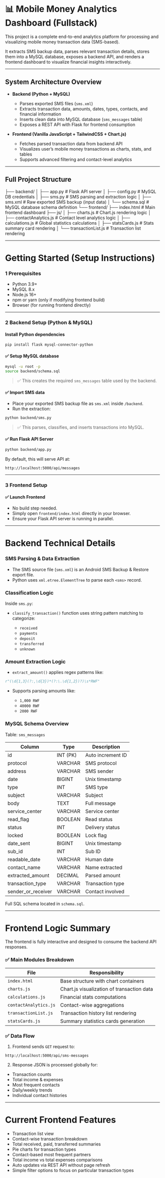 
# 📊 Mobile Money Analytics Dashboard (Fullstack)

This project is a complete end-to-end analytics platform for processing and visualizing mobile money transaction data (SMS-based). 

It extracts SMS backup data, parses relevant transaction details, stores them into a MySQL database, exposes a backend API, and renders a frontend dashboard to visualize financial insights interactively.

---

##  System Architecture Overview

- **Backend (Python + MySQL)**
  - Parses exported SMS files (`sms.xml`)
  - Extracts transaction data, amounts, dates, types, contacts, and financial information
  - Inserts clean data into MySQL database (`sms_messages` table)
  - Exposes a REST API with Flask for frontend consumption

- **Frontend (Vanilla JavaScript + TailwindCSS + Chart.js)**
  - Fetches parsed transaction data from backend API
  - Visualizes user’s mobile money transactions as charts, stats, and tables
  - Supports advanced filtering and contact-level analytics

---

## Full Project Structure

├── backend/
│   ├── app.py               # Flask API server
│   ├── config.py            # MySQL DB credentials
│   ├── sms.py               # SMS parsing and extraction logic
│   ├── sms.xml              # Raw exported SMS backup (input data)
│   └── schema.sql           # MySQL database schema definition
└── frontend/
├── index.html           # Main frontend dashboard
├── js/
│   ├── charts.js        # Chart.js rendering logic
│   ├── contactAnalytics.js # Contact level analytics logic
│   ├── calculations.js  # Global statistics calculations
│   ├── statsCards.js    # Stats summary card rendering
│   └── transactionList.js # Transaction list rendering


---

# Getting Started (Setup Instructions)

### 1️ Prerequisites

- Python 3.9+
- MySQL 8.x
- Node.js 16+
- npm or yarn (only if modifying frontend build)
- Browser (for running frontend directly)

---

### 2️ Backend Setup (Python & MySQL)

####  Install Python dependencies

```bash
pip install flask mysql-connector-python
````

#### ✅ Setup MySQL database

```bash
mysql -u root -p
source backend/schema.sql
```

> ✅ This creates the required `sms_messages` table used by the backend.

#### ✅ Import SMS data

* Place your exported SMS backup file as `sms.xml` inside `/backend`.
* Run the extraction:

```bash
python backend/sms.py
```

> ✅ This parses, classifies, and inserts transactions into MySQL.

#### ✅ Run Flask API Server

```bash
python backend/app.py
```

By default, this will serve API at:

```
http://localhost:5000/api/messages
```

---

### 3️ Frontend Setup

#### ✅ Launch Frontend

* No build step needed.
* Simply open `frontend/index.html` directly in your browser.
* Ensure your Flask API server is running in parallel.

---

#  Backend Technical Details

###  SMS Parsing & Data Extraction

* The SMS source file (`sms.xml`) is an Android SMS Backup & Restore export file.
* Python uses `xml.etree.ElementTree` to parse each `<sms>` record.

###  Classification Logic

Inside `sms.py`:

* `classify_transaction()` function uses string pattern matching to categorize:

  * `received`
  * `payments`
  * `deposit`
  * `transferred`
  * `unknown`

###  Amount Extraction Logic

* `extract_amount()` applies regex patterns like:

```python
r"(\d{1,3}(?:,\d{3})*(?:\.\d{1,2})?)\s*RWF"
```

* Supports parsing amounts like:

  * `1,000 RWF`
  * `40000 RWF`
  * `2000 RWF`

###  MySQL Schema Overview

Table: `sms_messages`

| Column               | Type     | Description       |
| -------------------- | -------- | ----------------- |
| id                   | INT (PK) | Auto increment ID |
| protocol             | VARCHAR  | SMS protocol      |
| address              | VARCHAR  | SMS sender        |
| date                 | BIGINT   | Unix timestamp    |
| type                 | INT      | SMS type          |
| subject              | VARCHAR  | Subject           |
| body                 | TEXT     | Full message      |
| service\_center      | VARCHAR  | Service center    |
| read\_flag           | BOOLEAN  | Read status       |
| status               | INT      | Delivery status   |
| locked               | BOOLEAN  | Lock flag         |
| date\_sent           | BIGINT   | Unix timestamp    |
| sub\_id              | INT      | Sub ID            |
| readable\_date       | VARCHAR  | Human date        |
| contact\_name        | VARCHAR  | Name extracted    |
| extracted\_amount    | DECIMAL  | Parsed amount     |
| transaction\_type    | VARCHAR  | Transaction type  |
| sender\_or\_receiver | VARCHAR  | Contact involved  |

 Full SQL schema located in `schema.sql`.

---

#  Frontend Logic Summary

The frontend is fully interactive and designed to consume the backend API responses.

### ✅ Main Modules Breakdown

| File                  | Responsibility                             |
| --------------------- | ------------------------------------------ |
| `index.html`          | Base structure with chart containers       |
| `charts.js`           | Chart.js visualization of transaction data |
| `calculations.js`     | Financial stats computations               |
| `contactAnalytics.js` | Contact-wise aggregations                  |
| `transactionList.js`  | Transaction history list rendering         |
| `statsCards.js`       | Summary statistics cards generation        |

### ✅ Data Flow

1. Frontend sends `GET` request to:

```
http://localhost:5000/api/sms-messages
```

2. Response JSON is processed globally for:

* Transaction counts
* Total income & expenses
* Most frequent contacts
* Daily/weekly trends
* Individual contact histories

---

#  Current Frontend Features

* Transaction list view
* Contact-wise transaction breakdown
* Total received, paid, transferred summaries
* Pie charts for transaction types
* Contact-based most frequent partners
* Total income vs total expenses comparisons
* Auto updates via REST API without page refresh
* Simple filter options to focus on particular transaction types

